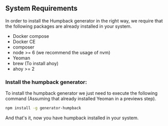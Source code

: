 ## System Requirements

In order to install the Humpback generator in the right way, we require that the following packages are already installed in your system.

- Docker compose
- Docker CE
- composer
- node >= 6 (we recommend the usage of nvm)
- Yeoman
- brew (To install ahoy)
- ahoy >= 2


### Install the humpback generator:
To install the humpback generator we just need to execute the following command (Assuming that already installed Yeoman in a previews step).

```bash
npm install -g generator-humpback
```


And that's it, now you have humpback installed in your system.
